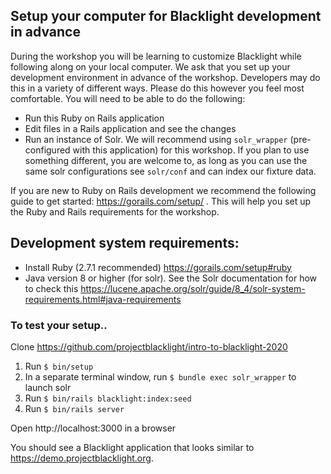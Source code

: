 ## Setup your computer for Blacklight development in advance

During the workshop you will be learning to customize Blacklight while following along on your local computer. We ask that you set up your development environment in advance of the workshop. Developers may do this in a variety of different ways. Please do this however you feel most comfortable. You will need to be able to do the following:

- Run this Ruby on Rails application
- Edit files in a Rails application and see the changes
- Run an instance of Solr. We will recommend using `solr_wrapper` (pre-configured with this application) for this workshop. If you plan to use something different,  you are welcome to, as long as you can use the same solr configurations see `solr/conf` and can index our fixture data.

If you are new to Ruby on Rails development we recommend the following guide to get started: https://gorails.com/setup/ . This will help you set up the Ruby and Rails requirements for the workshop.

## Development system requirements:
- Install Ruby (2.7.1 recommended) https://gorails.com/setup#ruby
- Java version 8 or higher (for solr). See the Solr documentation for how to check this
https://lucene.apache.org/solr/guide/8_4/solr-system-requirements.html#java-requirements 

### To test your setup.. 
Clone https://github.com/projectblacklight/intro-to-blacklight-2020

1. Run `$ bin/setup`
2. In a separate terminal window, run `$ bundle exec solr_wrapper` to launch solr
3. Run `$ bin/rails blacklight:index:seed`
4. Run `$ bin/rails server`

Open http://localhost:3000 in a browser 

You should see a Blacklight application that looks similar to https://demo.projectblacklight.org.
